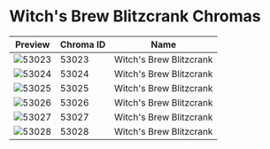 # Witch's Brew Blitzcrank Chromas

| Preview | Chroma ID | Name |
|---------|-----------|------|
| ![53023](https://raw.communitydragon.org/latest/plugins/rcp-be-lol-game-data/global/default/v1/champion-chroma-images/53/53023.png) | 53023 | Witch's Brew Blitzcrank |
| ![53024](https://raw.communitydragon.org/latest/plugins/rcp-be-lol-game-data/global/default/v1/champion-chroma-images/53/53024.png) | 53024 | Witch's Brew Blitzcrank |
| ![53025](https://raw.communitydragon.org/latest/plugins/rcp-be-lol-game-data/global/default/v1/champion-chroma-images/53/53025.png) | 53025 | Witch's Brew Blitzcrank |
| ![53026](https://raw.communitydragon.org/latest/plugins/rcp-be-lol-game-data/global/default/v1/champion-chroma-images/53/53026.png) | 53026 | Witch's Brew Blitzcrank |
| ![53027](https://raw.communitydragon.org/latest/plugins/rcp-be-lol-game-data/global/default/v1/champion-chroma-images/53/53027.png) | 53027 | Witch's Brew Blitzcrank |
| ![53028](https://raw.communitydragon.org/latest/plugins/rcp-be-lol-game-data/global/default/v1/champion-chroma-images/53/53028.png) | 53028 | Witch's Brew Blitzcrank |